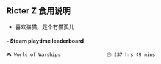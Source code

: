 ## Ricter Z 食用说明
- 喜欢猫猫，是个冇猫孤儿

<!-- steam-box start -->
#### - Steam playtime leaderboard
```text
🎮 World of Warships                 🕘 237 hrs 49 mins
```
<!-- Powered by https://github.com/YouEclipse/steam-box . -->
<!-- steam-box end -->
